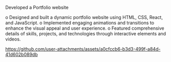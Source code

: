  Developed a Portfolio website 

o Designed and built a dynamic portfolio website using HTML, CSS, React, and JavaScript. 
o Implemented engaging animations and transitions to enhance the visual appeal and user 
experience. 
o Featured comprehensive details of skills, projects, and technologies through interactive 
elements and videos. 


https://github.com/user-attachments/assets/a0cfccb6-b3d3-499f-a84d-41d602b089db

